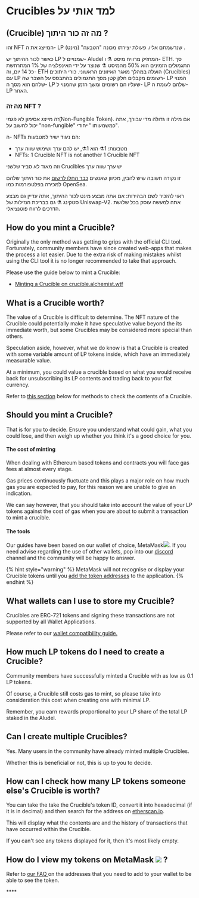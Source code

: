 # Crucibles למד אותי על

## \(Crucible\) מה זה כור היתוך ?

זהו NFT המייצג את ה- LP שנרשמתם אליו. פעולת יצירתו מכונה "הטבעה" \(מינט\) .

כאשר לכור ההיתוך יש LP שמנויים ל- Aludel המחזיק מרוויח מיסט ⚗️ ו- ETH. סך התגמולים הזמינים הוא 50% מהמיסט ️⚗️ שנוצר על ידי האינפלציה של 1% המתרחשת כל 14 יום, וה- ETH הועלה במהלך מאגר האיזונים הראשוני. כורי היתוכים \(Crucibles\) עם LP רשומים מקבלים חלק קטן מסך התגמולים בהתבסס על השבר שה- LP המנוי שלהם הוא מסך ה- LP שעליו הם רשומים ומשך הזמן שהמנוי ל- LP שלהם לעומת ה- LP האחר.

### מה זה NFT ?

זה מייצג אסימון לא פגמי\(Non-Fungible Token\). אם מילה זו גדולה מדי עבורך, אתה יכול לחשוב על "non-fungible" כמשמעותו "ייחודי".

ה- NFTs הם ניגוד ישיר למטבעות:

* מטבעות: 1⚗️ הוא 1⚗️, יש להם ערך ושימוש שווה ערך
* NFTs: 1 Crucible NFT is not another 1 Crucible NFT 

וזה מאוד לא סביר שלשני Crucibles יש ערך שווה ערך

זו נקודה חשובה שיש להבין, מכיוון שאנשים [כבר החלו לרשום](https://opensea.io/assets/0x54e0395cfb4f39bef66dbcd5bd93cca4e9273d56/620479970925497750675476517677400441094103376596) את כור היתוך שלהם למכירה בפלטפורמות כמו OpenSea.

ראוי להזכיר לשם הבהירות: אם אתה מבצע מינט לכור ההיתוך, אתה עדיין גם מבצע סטקינג ⚗️ גם בבריכת הנזילות של Uniswap-V2. אתה למעשה עוסק בכל שלושת הדרכים לרווח פוטנציאלי.

## How do you mint a Crucible?

Originally the only method was getting to grips with the official CLI tool. Fortunately, community members have since created web-apps that makes the process a lot easier. Due to the extra risk of making mistakes whilst using the CLI tool it is no longer recommended to take that approach. 

Please use the guide below to mint a Crucible:

* [Minting a Crucible on crucible.alchemist.wtf](guides-crucible.alchemist.wtf/)

## What is a Crucible worth?

The value of a Crucible is difficult to determine. The NFT nature of the Crucible could potentially make it have speculative value beyond the its immediate worth, but some Crucibles may be considered more special than others.

Speculation aside, however, what we do know is that a Crucible is created with some variable amount of LP tokens inside, which have an immediately measurable value. 

At a minimum, you could value a crucible based on what you would receive back for unsubscribing its LP contents and trading back to your fiat currency.

Refer to [this section](teach-me-about-crucibles.md#how-can-i-check-how-many-lp-tokens-someone-elses-crucible-is-worth) below for methods to check the contents of a Crucible.

## Should you mint a Crucible?

That is for you to decide. Ensure you understand what could gain, what you could lose, and then weigh up whether you think it's a good choice for you.

#### The cost of minting

When dealing with Ethereum based tokens and contracts you will face gas fees at almost every stage. 

Gas prices continuously fluctuate and this plays a major role on how much gas you are expected to pay, for this reason we are unable to give an indication.

We can say however, that you should take into account the value of your LP tokens against the cost of gas when you are about to submit a transaction to mint a crucible.

#### The tools

Our guides have been based on our wallet of choice, MetaMask![](../.gitbook/assets/metamask-fox.svg). If you need advise regarding the use of other wallets, pop into our [discord](http://discord.alchemist.wtf) channel and the community will be happy to answer.

{% hint style="warning" %}
MetaMask will not recognise or display your Crucible tokens until you [add the token addresses](faq.md#why-cant-i-see-my-mist-in-my-wallet) to the application. 
{% endhint %}

## What wallets can I use to store my Crucible?

Crucibles are ERC-721 tokens and signing these transactions are not supported by all Wallet Applications. 

Please refer to our [wallet compatibility guide.](wallet-compatibility.md)

## How much LP tokens do I need to create a Crucible?

Community members have successfully minted a Crucible with as low as 0.1 LP tokens.

Of course, a Crucible still costs gas to mint, so please take into consideration this cost when creating one with minimal LP.

Remember, you earn rewards proportional to your LP share of the total LP staked in the Aludel.

## Can I create multiple Crucibles?

Yes. Many users in the community have already minted multiple Crucibles.

Whether this is beneficial or not, this is up to you to decide.

## How can I check how many LP tokens someone else's Crucible is worth?

You can take the take the Crucible's token ID, convert it into hexadecimal \(if it is in decimal\) and then search for the address on [etherscan.io](https://etherscan.io).

This will display what the contents are and the history of transactions that have occurred within the Crucible.

If you can't see any tokens displayed for it, then it's most likely empty.

## How do I view my tokens on MetaMask ![](../.gitbook/assets/metamask-fox.svg) ?

Refer to [our FAQ ](faq.md#why-cant-i-see-my-mist-in-my-wallet)on the addresses that you need to add to your wallet to be able to see the token.

\*\*\*\*

